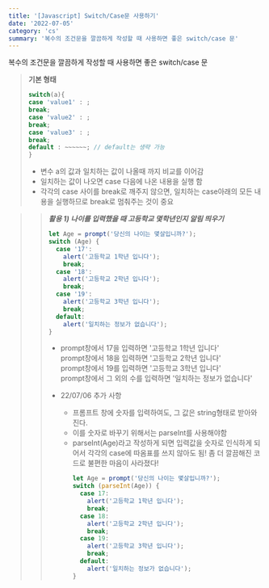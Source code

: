 ```yaml
---
title: '[Javascript] Switch/Case문 사용하기'
date: '2022-07-05'
category: 'cs'
summary: '복수의 조건문을 깔끔하게 작성할 때 사용하면 좋은 switch/case 문'
---
```


복수의 조건문을 깔끔하게 작성할 때 사용하면 좋은 switch/case 문

> **기본 형태**
>
> ```javascript
> switch(a){
> case 'value1' : ;
> break;
> case 'value2' : ;
> break;
> case 'value3' : ;
> break;
> default : ~~~~~~; // default는 생략 가능
> }
> ```
>
> - 변수 a의 값과 일치하는 값이 나올때 까지 비교를 이어감
> - 일치하는 값이 나오면 case 다음에 나온 내용을 실행 함
> - 각각의 case 사이를 break로 깨주지 않으면, 일치하는 case아래의 모든 내용을 실행하므로 break로 멈춰주는 것이 중요

> > **_활용 1) 나이를 입력했을 때 고등학교 몇학년인지 알림 띄우기_**
> >
> > ```javascript
> > let Age = prompt('당신의 나이는 몇살입니까?');
> > switch (Age) {
> >   case '17':
> >     alert('고등학교 1학년 입니다');
> >     break;
> >   case '18':
> >     alert('고등학교 2학년 입니다');
> >     break;
> >   case '19':
> >     alert('고등학교 3학년 입니다');
> >     break;
> >   default:
> >     alert('일치하는 정보가 없습니다');
> > }
> > ```
> >
> > - prompt창에서 17을 입력하면 '고등학교 1학년 입니다'  
> >   prompt창에서 18을 입력하면 '고등학교 2학년 입니다'  
> >   prompt창에서 19를 입력하면 '고등학교 3학년 입니다'  
> >   prompt창에서 그 외의 수를 입력하면 '일치하는 정보가 없습니다'
> >
> > - 22/07/06 추가 사항
> >   - 프롬프트 창에 숫자를 입력하여도, 그 값은 string형태로 받아와진다.
> >   - 이를 숫자로 바꾸기 위해서는 parseInt를 사용해야함
> >   - parseInt(Age)라고 작성하게 되면 입력값을 숫자로 인식하게 되어서 각각의 case에 따옴표를 쓰지 않아도 됨! 좀 더 깔끔해진 코드로 불편한 마음이 사라졌다!
> >     ```js
> >     let Age = prompt('당신의 나이는 몇살입니까?');
> >     switch (parseInt(Age)) {
> >       case 17:
> >         alert('고등학교 1학년 입니다');
> >         break;
> >       case 18:
> >         alert('고등학교 2학년 입니다');
> >         break;
> >       case 19:
> >         alert('고등학교 3학년 입니다');
> >         break;
> >       default:
> >         alert('일치하는 정보가 없습니다');
> >     }
> >     ```
